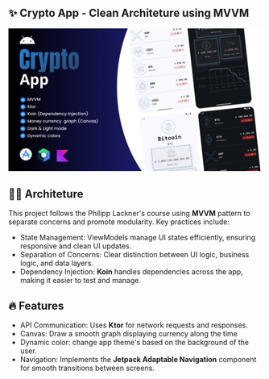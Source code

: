 ## ✨ Crypto App - Clean Architeture using MVVM
<p align="center">
  <img src="app/src/main/assets/banner.png">
</p>

## 🧑‍💻 Architeture
This project follows the Philipp Lackner's course using **MVVM** pattern to separate concerns and promote modularity. Key practices include:
- State Management: ViewModels manage UI states efficiently, ensuring responsive and clean UI updates.
- Separation of Concerns: Clear distinction between UI logic, business logic, and data layers.
- Dependency Injection: **Koin** handles dependencies across the app, making it easier to test and manage.

## 🔥 Features
- API Communication: Uses **Ktor** for network requests and responses.
- Canvas: Draw a smooth graph displaying currency along the time
- Dynamic color: change app theme's based on the background of the user.
- Navigation: Implements the **Jetpack Adaptable Navigation** component for smooth transitions between screens.
